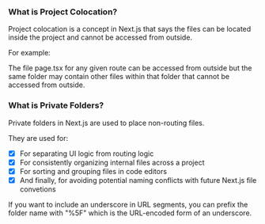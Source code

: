 ### What is Project Colocation?

Project colocation is a concept in Next.js that says the files can be located inside the project and cannot be accessed from outside.

For example:

The file page.tsx for any given route can be accessed from outside but the same folder may contain other files within that folder that cannot be accessed from outside.

### What is Private Folders?

Private folders in Next.js are used to place non-routing files.

They are used for:

- [x] For separating UI logic from routing logic
- [x] For consistently organizing internal files across a project
- [x] For sorting and grouping files in code editors
- [x] And finally, for avoiding potential naming conflicts with future Next.js file convetions

If you want to include an underscore in URL segments, you can prefix the folder name with "%5F" which is the URL-encoded form of an underscore.
